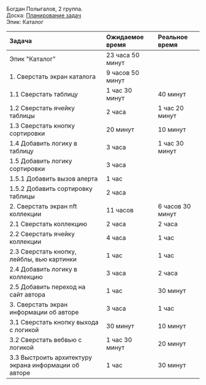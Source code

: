 Богдан Полыгалов, 2 группа.  
Доска: [Планирование задач](https://github.com/users/miamib34ch/projects/1)  
Эпик: Каталог

|Задача|Ожидаемое время|Реальное время|
|:-----|:-------------|:------------|
|Эпик "Каталог"|23 часа 50 минут||
|1. Сверстать экран каталога|9 часов 50 минут||
|1.1 Сверстать таблицу|1 час 30 минут|40 минут|
|1.2 Сверстать ячейку таблицы|2 часа|1 час 20 минут|
|1.3 Сверстать кнопку сортировки|20 минут|10 минут|
|1.4 Добавить логику в таблицу|3 часа|1 час 30 минут|
|1.5 Добавить логику сортировки|3 часа||
|1.5.1 Добавить вызов алерта|1 час||
|1.5.2 Добавить сортировку таблицы|2 часа||
|2. Сверстать экран nft коллекции|11 часов|6 часов 30 минут|
|2.1 Сверстать коллекцию|2 часа|2 часа|
|2.2 Сверстать ячейку коллекции|4 часа|1 час|
|2.3 Сверстать кнопку, лейблы, вью картинки|1 час|1 час|
|2.4 Добавить логику в коллекцию|3 часа|2 часа|
|2.5 Добавить переход на сайт автора|1 час|30 минут|
|3. Сверстать экран информации об авторе|3 часа|1 час|
|3.1 Сверстать кнопку выхода с логикой|30 минут|10 минут|
|3.2 Сверстать вебвью с логикой|1 час 30 минут|20 минут|
|3.3 Выстроить архитектуру экрана информации об авторе|1 час|30 минут|
